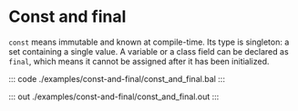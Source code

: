 # Const and final 

`const` means immutable and known at compile-time. Its type is singleton: a set containing a single value.
A variable or a class field can be declared as `final`, which means it cannot be assigned after
it has been initialized.

::: code ./examples/const-and-final/const_and_final.bal :::

::: out ./examples/const-and-final/const_and_final.out :::